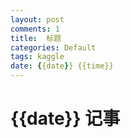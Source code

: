 ```yaml
---
layout: post
comments: 1
title:  标题
categories: Default
tags: kaggle
date: {{date}} {{time}}
---
```



# {{date}} 记事
